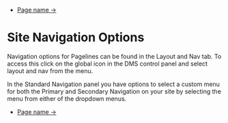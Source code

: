 <div class="row-fluid">
	<div class="span12">
		<ul class="pager">
  			<li class="pull-right"><a href="http://docs.pagelines.com/configure/">Page name &rarr;</a></li>
		</ul>
	</div>
</div>

# Site Navigation Options

Navigation options for Pagelines can be found in the Layout and Nav tab. To access this click on the global icon in the DMS control panel and select layout and nav from the menu. 

In the Standard Navigation panel you have options to select a custom menu for both the Primary and Secondary Navigation on your site by selecting the menu from either of the dropdown menus.  

<div class="row-fluid">
	<div class="span12">
		<ul class="pager">
  			<li class="pull-right"><a href="http://docs.pagelines.com/configure/">Page name &rarr;</a></li>
		</ul>
	</div>
</div>